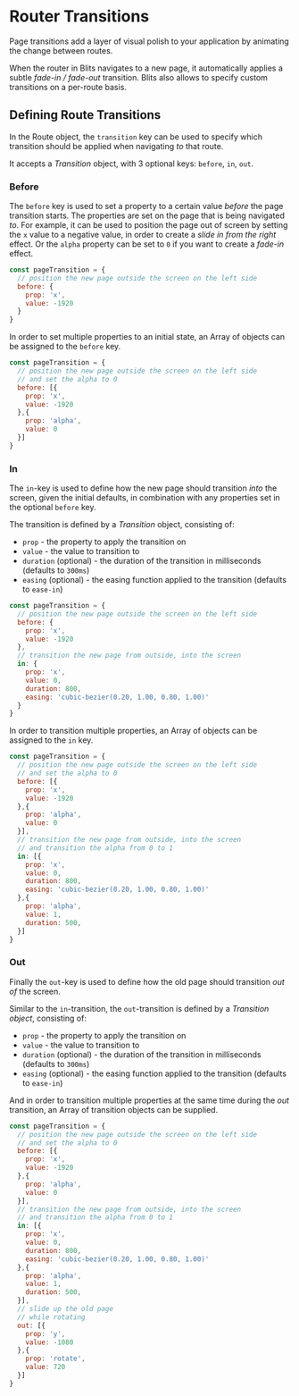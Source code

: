 # Router Transitions

Page transitions add a layer of visual polish to your application by animating the change between routes.

When the router in Blits navigates to a new page, it automatically applies a subtle _fade-in / fade-out_ transition. Blits also allows to specify custom transitions on a per-route basis.

## Defining Route Transitions

In the Route object, the `transition` key can be used to specify which transition should be applied when navigating _to_ that route.

It accepts a _Transition_ object, with 3 optional keys: `before`, `in`, `out`.

### Before

The `before` key is used to set a property to a certain value _before_ the page transition starts. The properties are set on the page that is being navigated _to_. For example, it can be used to position the page out of screen by setting the `x` value to a negative value, in order to create a _slide in from the right_ effect. Or the `alpha` property can be set to `0` if you want to create a _fade-in_ effect.

```js
const pageTransition = {
  // position the new page outside the screen on the left side
  before: {
    prop: 'x',
    value: -1920
  }
}
```

In order to set multiple properties to an initial state, an Array of objects can be assigned to the `before` key.

```js
const pageTransition = {
  // position the new page outside the screen on the left side
  // and set the alpha to 0
  before: [{
    prop: 'x',
    value: -1920
  },{
    prop: 'alpha',
    value: 0
  }]
}
```

### In

The `in`-key is used to define how the new page should transition _into_ the screen, given the initial defaults, in combination with any properties set in the optional `before` key.

The transition is defined by a _Transition_ object, consisting of:

- `prop` - the property to apply the transition on
- `value` - the value to transition to
- `duration` (optional) - the duration of the transition in milliseconds (defaults to `300ms`)
- `easing` (optional) - the easing function applied to the transition (defaults to `ease-in`)

```js
const pageTransition = {
  // position the new page outside the screen on the left side
  before: {
    prop: 'x',
    value: -1920
  },
  // transition the new page from outside, into the screen
  in: {
    prop: 'x',
    value: 0,
    duration: 800,
    easing: 'cubic-bezier(0.20, 1.00, 0.80, 1.00)'
  }
}
```

In order to transition multiple properties, an Array of objects can be assigned to the `in` key.

```js
const pageTransition = {
  // position the new page outside the screen on the left side
  // and set the alpha to 0
  before: [{
    prop: 'x',
    value: -1920
  },{
    prop: 'alpha',
    value: 0
  }],
  // transition the new page from outside, into the screen
  // and transition the alpha from 0 to 1
  in: [{
    prop: 'x',
    value: 0,
    duration: 800,
    easing: 'cubic-bezier(0.20, 1.00, 0.80, 1.00)'
  },{
    prop: 'alpha',
    value: 1,
    duration: 500,
  }]
}
```

### Out

Finally the `out`-key is used to define how the old page should transition _out of_ the screen.

Similar to the `in`-transition, the `out`-transition is defined by a _Transition object_, consisting of:

- `prop` - the property to apply the transition on
- `value` - the value to transition to
- `duration` (optional) - the duration of the transition in milliseconds (defaults to `300ms`)
- `easing` (optional) - the easing function applied to the transition (defaults to `ease-in`)

And in order to transition multiple properties at the same time during the _out_ transition, an Array of transition objects can be supplied.


```js
const pageTransition = {
  // position the new page outside the screen on the left side
  // and set the alpha to 0
  before: [{
    prop: 'x',
    value: -1920
  },{
    prop: 'alpha',
    value: 0
  }],
  // transition the new page from outside, into the screen
  // and transition the alpha from 0 to 1
  in: [{
    prop: 'x',
    value: 0,
    duration: 800,
    easing: 'cubic-bezier(0.20, 1.00, 0.80, 1.00)'
  },{
    prop: 'alpha',
    value: 1,
    duration: 500,
  }],
  // slide up the old page
  // while rotating
  out: [{
    prop: 'y',
    value: -1080
  },{
    prop: 'rotate',
    value: 720
  }]
}
```
